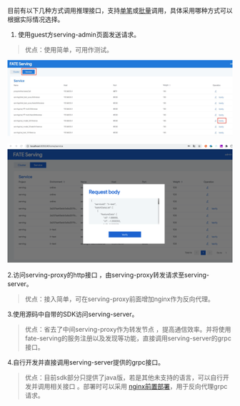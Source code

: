 目前有以下几种方式调用推理接口，支持[单笔](./single.md)或[批量](./batch.md)调用，具体采用哪种方式可以根据实际情况选择。 

1. 使用guest方serving-admin页面发送请求。    
>优点：使用简单，可用作测试。

![single](../img/inference-single-1.jpg)

![single](../img/inference-single-2.jpg)

2.访问serving-proxy的http接口 ，由serving-proxy转发请求至serving-server。
>优点：接入简单，可在serving-proxy前面增加nginx作为反向代理。

3.使用源码中自带的SDK访问serving-server。  
>优点：省去了中间serving-proxy作为转发节点 ，提高通信效率。并将使用fate-serving的服务注册以及发现等功能，直接调用serving-server的grpc接口。

4.自行开发并直接调用serving-server提供的grpc接口。     
>优点：目前sdk部分只提供了java版，若是其他未支持的语言，可以自行开发并调用相关接口 。部署时可以采用 [nginx前置部署](example/nginx.md)，用于反向代理grpc请求。
